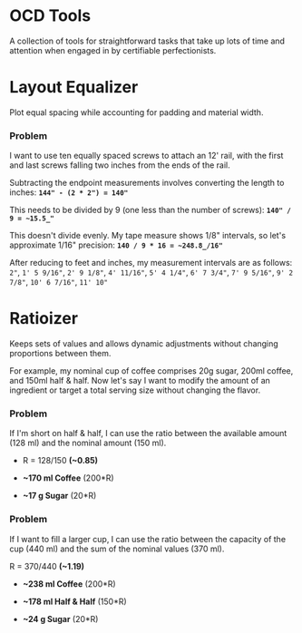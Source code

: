 # OCD Tools

A collection of tools for straightforward tasks that take up lots of time and attention when engaged in by certifiable perfectionists.

# Layout Equalizer

Plot equal spacing while accounting for padding and material width.

### Problem

I want to use ten equally spaced screws to attach an 12' rail, with the first and last screws falling two inches from the ends of the rail.

Subtracting the endpoint measurements involves converting the length to inches: **`144" - (2 * 2") = 140"`**

This needs to be divided by 9 (one less than the number of screws): **`140" / 9 = ~15.5_"`**

This doesn't divide evenly. My tape measure shows 1/8" intervals, so let's approximate 1/16" precision: **`140 / 9 * 16 = ~248.8_/16"`**

After reducing to feet and inches, my measurement intervals are as follows: `2"`, `1' 5 9/16"`, `2' 9 1/8"`, `4' 11/16"`, `5' 4 1/4"`, `6' 7 3/4"`, `7' 9 5/16"`, `9' 2 7/8"`, `10' 6 7/16"`, `11' 10"`

# Ratioizer

Keeps sets of values and allows dynamic adjustments without changing proportions between them.

For example, my nominal cup of coffee comprises 20g sugar, 200ml coffee, and 150ml half & half.
Now let's say I want to modify the amount of an ingredient or target a total serving size without changing the flavor.

### Problem

If I'm short on half & half, I can use the ratio between the available amount (128 ml) and the nominal amount (150 ml).

- R = 128/150 **(~0.85)**

- **~170 ml Coffee** (200\*R)

- **~17 g Sugar** (20\*R)

### Problem

If I want to fill a larger cup, I can use the ratio between the capacity of the cup (440 ml) and the sum of the nominal values (370 ml).

R = 370/440 **(~1.19)**

- **~238 ml Coffee** (200\*R)

- **~178 ml Half & Half** (150\*R)

- **~24 g Sugar** (20\*R)
